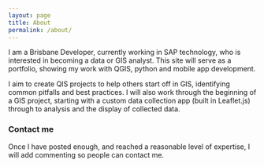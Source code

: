 ```yaml
---
layout: page
title: About
permalink: /about/
---
```


I am a Brisbane Developer, currently working in SAP technology, who is interested in becoming a data or GIS analyst. This site will serve as a portfolio, showing my work with QGIS, python and mobile app development.

I aim to create QIS projects to help others start off in GIS, identifying common pitfalls and best practices. I will also work through the beginning of a GIS project, starting with a custom data collection app (built in Leaflet.js) through to analysis and the display of collected data.


### Contact me

Once I have posted enough, and reached a reasonable level of expertise, I will add commenting so people can contact me.
